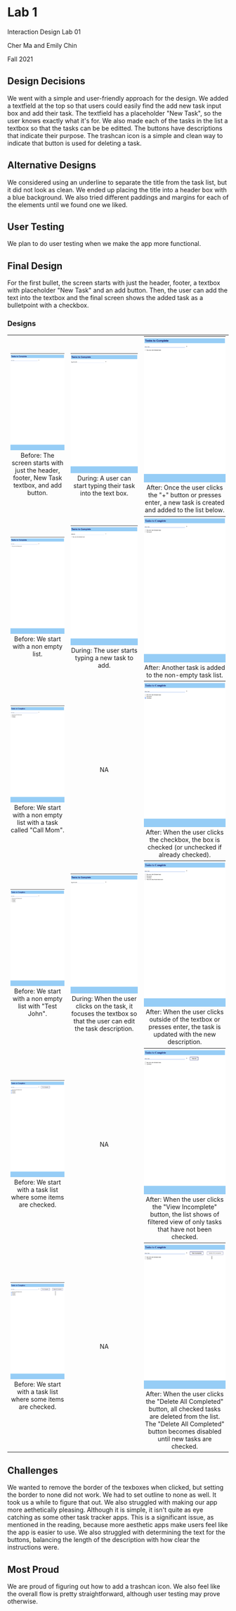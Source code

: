 # Lab 1

Interaction Design Lab 01

Cher Ma and Emily Chin

Fall 2021


## Design Decisions
<!-- your design decisions, including their rationale (include images) -->

We went with a simple and user-friendly approach for the design. We added a textfield at the top so that users could easily find the add new task input box and add their task. The textfield has a placeholder "New Task", so the user knows exactly what it's for.  We also made each of the tasks in the list a textbox so that the tasks can be be editted. The buttons have descriptions that indicate their purpose. The trashcan icon is a simple and clean way to indicate that button is used for deleting a task.

## Alternative Designs
<!-- alternative designs you considered, including images -->

We considered using an underline to separate the title from the task list, but it did not look as clean. We ended up placing the title into a header box with a blue background. We also tried different paddings and margins for each of the elements until we found one we liked. 

## User Testing
<!-- any user testing you did -->

We plan to do user testing when we make the app more functional. 

## Final Design
<!-- the final design, including screen images and the flow for each task. -->

For the first bullet, the screen starts with just the header, footer, a textbox with placeholder "New Task" and an add button. Then, the user can add the text into the textbox and the final screen shows the added task as a bulletpoint with a checkbox. 

### Designs
|                         |                         |                         |
|:-----------------------:|:-----------------------:|:-----------------------:|
|<img width="500" src="./images/bullet1before.png"> Before: The screen starts with just the header, footer, New Task textbox, and add button. |<img width="500" src="./images/bullet1during.png"> During: A user can start typing their task into the text box. |<img width="500" src="./images/bullet1after.png"> After: Once the user clicks the "+" button or presses enter, a new task is created and added to the list below. |
|<img src="./images/bullet1after.png"> Before: We start with a non empty list. |<img src="./images/bullet2during.png"> During: The user starts typing a new task to add. |<img src="./images/bullet2after.png"> After: Another task is added to the non-empty task list. |
|<img src="./images/bullet3before.png"> Before: We start with a non empty list with a task called "Call Mom". | NA |<img src="./images/bullet3after.png"> After: When the user clicks the checkbox, the box is checked (or unchecked if already checked). |
|<img src="./images/bullet4before.png"> Before: We start with a non empty list with "Test John". |<img src="./images/bullet1during.png"> During: When the user clicks on the task, it focuses the textbox so that the user can edit the task description. |<img src="./images/bullet4after.png"> After: When the user clicks outside of the textbox or presses enter, the task is updated with the new description. |
|<img src="./images/bullet5before.png"> Before: We start with a task list where some items are checked. | NA |<img src="./images/bullet5after.png"> After: When the user clicks the "View Incomplete" button, the list shows of filtered view of only tasks that have not been checked. |
|<img src="./images/bullet6before.png"> Before: We start with a task list where some items are checked. | NA |<img src="./images/bullet6after.png"> After: When the user clicks the "Delete All Completed" button, all checked tasks are deleted from the list. The "Delete All Completed" button becomes disabled until new tasks are checked. |


<!-- 
|                         |                         |                         |
|:-----------------------:|:-----------------------:|:-----------------------:|
| <img width= "500" src="./images/bullet1before.png"> | <img width= "500" src="./images/bullet1during.png"> | <img width= "500" src="./images/bullet1after.png"> |
|Before: The screen starts with just the header, footer, New Task textbox, and add button. | During: A user can start typing their task into the text box. | After: Once the user clicks the "+" button or presses enter, a new task is created and added to the list below. |
| <img src="./images/bullet1after.png"> | <img src="./images/bullet2during.png"> | <img src="./images/bullet2after.png"> |
| Before: We start with a non empty list. | During: The user starts typing a new task to add. | After: Another task is added to the non-empty task list. |
|<img src="./images/bullet3before.png"> Before: We start with a non empty list with a task called "Call Mom". | NA |<img src="./images/bullet3after.png"> After: When the user clicks the checkbox, the box is checked (or unchecked if already checked). |
|<img src="./images/bullet4before.png"> Before: We start with a non empty list with "Test John". |<img src="./images/bullet1during.png"> During: When the user clicks on the task, it focuses the textbox so that the user can edit the task description. |<img src="./images/bullet4after.png"> After: When the user clicks outside of the textbox or presses enter, the task is updated with the new description. |
|<img src="./images/bullet5before.png"> Before: We start with a task list where some items are checked. | NA |<img src="./images/bullet5after.png"> After: When the user clicks the "View Incomplete" button, the list shows of filtered view of only tasks that have not been checked. |
|<img src="./images/bullet6before.png"> Before: We start with a task list where some items are checked. | NA |<img src="./images/bullet6after.png"> After: When the user clicks the "Delete All Completed" button, all checked tasks are deleted from the list. The "Delete All Completed" button becomes disabled until new tasks are checked. | -->

## Challenges
<!-- challenges you faced -->

We wanted to remove the border of the texboxes when clicked, but setting the border to none did not work. We had to set outline to none as well. It took us a while to figure that out. We also struggled with making our app more aethetically pleasing. Although it is simple, it isn't quite as eye catching as some other task tracker apps. This is a significant issue, as mentioned in the reading, because more aesthetic apps make users feel like the app is easier to use. We also struggled with determining the text for the buttons, balancing the length of the description with how clear the instructions were. 

## Most Proud
<!-- parts of the design you're most proud of -->

We are proud of figuring out how to add a trashcan icon. We also feel like the overall flow is pretty straightforward, although user testing may prove otherwise. 
